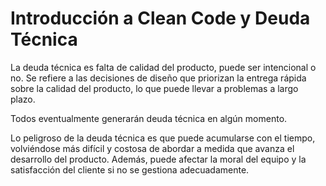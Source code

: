# Introducción a Clean Code y Deuda Técnica

La deuda técnica es falta de calidad del producto, puede ser intencional o no.
Se refiere a las decisiones de diseño que priorizan la entrega rápida sobre la
calidad del producto, lo que puede llevar a problemas a largo plazo.

Todos eventualmente generarán deuda técnica en algún momento.

Lo peligroso de la deuda técnica es que puede acumularse con el tiempo,
volviéndose más difícil y costosa de abordar a medida que avanza el desarrollo
del producto. Además, puede afectar la moral del equipo y la satisfacción del
cliente si no se gestiona adecuadamente.
